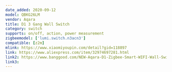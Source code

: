```yaml
---
date_added: 2020-09-12
model: QBKG26LM
vendor: Aqara
title: D1 3 Gang Wall Switch
category: switch
supports: on/off, action, power measurement
zigbeemodel: ['lumi.switch.n3acn3']
compatible: [z2m]
mlink: https://www.xiaomiyoupin.com/detail?gid=118897
link: https://www.aliexpress.com/item/32974697281.html
link2: https://www.banggood.com/NEW-Aqara-D1-Zigbee-Smart-WIFI-Wall-Switch-1-or-2-or-3-Gang-LIVE-or-NEUTRAL-LINE-Xiaomi-Mijia-APP-Remote-Controller-p-1644324.html
link3: 
---
```

